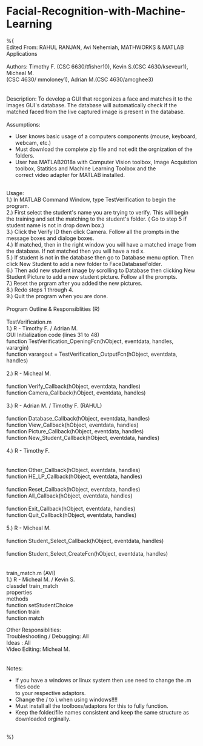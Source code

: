 # Facial-Recognition-with-Machine-Learning

%{<br>
Edited From: RAHUL RANJAN, Avi Nehemiah, MATHWORKS & MATLAB Applications<br>
<br>
Authors: Timothy F. (CSC 6630/tfisher10), Kevin S.(CSC 4630/kseveur1), Micheal M.<br>
(CSC 4630/ mmoloney1), Adrian M.(CSC 4630/amcghee3)<br>
<br>
<br>
Description: To develop a GUI that recgonizes a face and matches it to the<br>
images GUI's database. The database will automatically check if the<br>
matched faced from the live captured image is present in the database.<br>
 <br>
Assumptions: <br>
- User knows basic usage of a computers components (mouse, keyboard,<br>
webcam, etc.)<br>
- Must download the complete zip file and not edit the orgnization of the folders. <br>
- User has MATLAB2018a with Computer Vision toolbox, Image Acquistion<br>
toolbox,  Statitics and Machine Learning Toolbox and the <br>
correct video adapter for MATLAB installed. <br>
<br>
Usage:<br>
1.) In MATLAB Command Window, type TestVerification to begin the program. <br>
2.) First select the student's name you are trying to verify. This will begin the training and set the matching to the student's folder. ( Go to step 5 if student name is not in drop down box.)<br>
3.) Click the Verify ID then click Camera. Follow all the prompts in the message boxes and dialoge boxes.<br>
4.) If matched, then in the right window you will have a matched image from the database. If not matched then you will have a red x. <br>
5.) If student is not in the database then go to Database menu option. Then click New Student to add a new folder to FaceDatabaseFolder.<br> 
6.) Then add new student image by scrolling to Database then clicking New Student Picture to add a new student picture. Follow all the prompts.  <br>
7.) Reset the prgram after you added the new pictures. <br>
8.) Redo steps 1 through 4. <br>
9.) Quit the program when you are done.  <br>
<br>
Program Outline & Responsiblities (R)<br>
<br>
TestVerification.m<br>
    1.) R - Timothy F. / Adrian M.<br>
        GUI Initialization code (lines 31 to 48)<br>
        function TestVerification_OpeningFcn(hObject, eventdata, handles, varargin)<br>
        function varargout = TestVerification_OutputFcn(hObject, eventdata, handles)<br>
    <br>
    2.) R - Micheal M. <br>
<br>
        function Verify_Callback(hObject, eventdata, handles) <br>
        function Camera_Callback(hObject, eventdata, handles)<br>
<br>
    3.) R - Adrian M. / Timothy F. (RAHUL)<br>
<br>
        function Database_Callback(hObject, eventdata, handles)<br>
        function View_Callback(hObject, eventdata, handles)<br>
        function Picture_Callback(hObject, eventdata, handles)<br>
        function New_Student_Callback(hObject, eventdata, handles)<br>
<br>
    4.) R - Timothy F. <br>
<br>
<br>
        function Other_Callback(hObject, eventdata, handles)<br>
        function HE_LP_Callback(hObject, eventdata, handles)<br>
        <br>
        function Reset_Callback(hObject, eventdata, handles)<br>
        function All_Callback(hObject, eventdata, handles)<br>
<br>
        function Exit_Callback(hObject, eventdata, handles)<br>
        function Quit_Callback(hObject, eventdata, handles)<br>
<br>
    5.) R - Micheal M. <br>
<br>
        function Student_Select_Callback(hObject, eventdata, handles)<br>
<br>
        function Student_Select_CreateFcn(hObject, eventdata, handles)<br>
<br>
<br>
train_match.m (AVI)<br>
    1.) R - Micheal M. / Kevin S.<br>
        classdef train_match<br>
            properties<br>
            methods<br>
                function setStudentChoice<br>
                function train<br>
                function match<br>

Other Responsiblities:<br>
    Troubleshooting / Debugging: All<br>
    Ideas : All<br>
    Video Editing: Micheal M. <br>
<br>
<br>
Notes: <br>
- If you have a windows or linux system then use need to change the .m files code<br>
  to your respective adaptors.<br>
- Change the / to \ when using windows!!!!<br>
- Must install all the toolboxs/adaptors for this to fully function. <br>
- Keep the folder/file names consistent and keep the same structure as downloaded orginally.  <br>
<br>
%}
